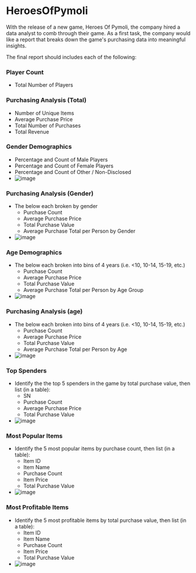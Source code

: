 # HeroesOfPymoli

With the release of a new game, Heroes Of Pymoli, the company hired a data analyst to comb through their game. As a first task, the company would like a report that breaks down the game's purchasing data into meaningful insights.

The final report should includes each of the following:

### Player Count

* Total Number of Players

### Purchasing Analysis (Total)

* Number of Unique Items
* Average Purchase Price
* Total Number of Purchases
* Total Revenue

### Gender Demographics

* Percentage and Count of Male Players
* Percentage and Count of Female Players
* Percentage and Count of Other / Non-Disclosed
* ![image](https://user-images.githubusercontent.com/85084734/154155146-4d1317b5-4cb9-4cfa-b048-129023167169.png)

### Purchasing Analysis (Gender)

* The below each broken by gender
  * Purchase Count
  * Average Purchase Price
  * Total Purchase Value
  * Average Purchase Total per Person by Gender
* ![image](https://user-images.githubusercontent.com/85084734/154155324-262f2c62-f2c0-4730-b4c7-9a970e0e445a.png)

### Age Demographics

* The below each broken into bins of 4 years (i.e. &lt;10, 10-14, 15-19, etc.)
  * Purchase Count
  * Average Purchase Price
  * Total Purchase Value
  * Average Purchase Total per Person by Age Group
* ![image](https://user-images.githubusercontent.com/85084734/154156732-9128926c-cfe7-42d9-a013-6e95e140cba5.png)

### Purchasing Analysis (age)

* The below each broken into bins of 4 years (i.e. &lt;10, 10-14, 15-19, etc.)
  * Purchase Count
  * Average Purchase Price
  * Total Purchase Value
  * Average Purchase Total per Person by Age
* ![image](https://user-images.githubusercontent.com/85084734/154156823-b1b75530-44b9-49d3-bf97-20678ee6687c.png)

### Top Spenders

* Identify the the top 5 spenders in the game by total purchase value, then list (in a table):
  * SN
  * Purchase Count
  * Average Purchase Price
  * Total Purchase Value
* ![image](https://user-images.githubusercontent.com/85084734/154156882-a770a0f5-1843-4a59-871a-06e38ddf204e.png)

### Most Popular Items

* Identify the 5 most popular items by purchase count, then list (in a table):
  * Item ID
  * Item Name
  * Purchase Count
  * Item Price
  * Total Purchase Value
* ![image](https://user-images.githubusercontent.com/85084734/154156958-7746e4fa-e754-461d-97d5-88771df4d35e.png)

### Most Profitable Items

* Identify the 5 most profitable items by total purchase value, then list (in a table):
  * Item ID
  * Item Name
  * Purchase Count
  * Item Price
  * Total Purchase Value
* ![image](https://user-images.githubusercontent.com/85084734/154157004-e3a2089e-b788-4d75-aa13-c3d8b440d92e.png)




